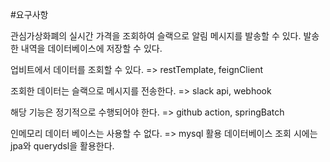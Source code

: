 #요구사항

관심가상화폐의 실시간 가격을 조회하여 슬랙으로 알림 메시지를 발송할 수 있다.
발송한 내역을 데이터베이스에 저장할 수 있다.

업비트에서 데이터를 조회할 수 있다. => restTemplate, feignClient

조회한 데이터는 슬랙으로 메시지를 전송한다. => slack api, webhook

해당 기능은 정기적으로 수행되어야 한다. => github action, springBatch

인메모리 데이터 베이스는 사용할 수 없다. => mysql 활용
데이터베이스 조회 시에는 jpa와 querydsl을 활용한다.
